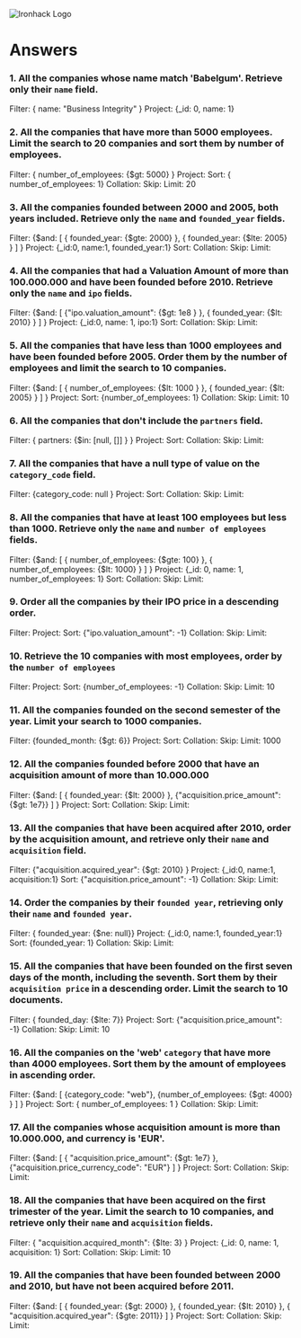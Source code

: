 ![Ironhack Logo](https://i.imgur.com/1QgrNNw.png)

# Answers

### 1. All the companies whose name match 'Babelgum'. Retrieve only their `name` field.

<!-- Your Code Goes Here -->
Filter: { name: "Business Integrity" }
Project: {_id: 0, name: 1}

### 2. All the companies that have more than 5000 employees. Limit the search to 20 companies and sort them by **number of employees**.

<!-- Your Code Goes Here -->
Filter: { number_of_employees: {$gt: 5000} }
Project:
Sort: { number_of_employees: 1}
Collation:
Skip:
Limit: 20

### 3. All the companies founded between 2000 and 2005, both years included. Retrieve only the `name` and `founded_year` fields.

<!-- Your Code Goes Here -->
Filter: {$and: [ { founded_year: {$gte: 2000} }, { founded_year: {$lte: 2005} } ] }
Project: {_id:0, name:1, founded_year:1}
Sort:
Collation:
Skip:
Limit:
### 4. All the companies that had a Valuation Amount of more than 100.000.000 and have been founded before 2010. Retrieve only the `name` and `ipo` fields.

<!-- Your Code Goes Here -->
Filter: {$and: [ {"ipo.valuation_amount": {$gt: 1e8 } }, { founded_year: {$lt: 2010} } ] }
Project: {_id:0, name: 1, ipo:1}
Sort:
Collation:
Skip:
Limit:
### 5. All the companies that have less than 1000 employees and have been founded before 2005. Order them by the number of employees and limit the search to 10 companies.

<!-- Your Code Goes Here -->
Filter: {$and: [ { number_of_employees: {$lt: 1000 } }, { founded_year: {$lt: 2005} } ] }
Project:
Sort: {number_of_employees: 1}
Collation:
Skip:
Limit: 10
### 6. All the companies that don't include the `partners` field.

<!-- Your Code Goes Here -->
Filter: { partners: {$in: [null, []] } }
Project:
Sort:
Collation:
Skip:
Limit:
### 7. All the companies that have a null type of value on the `category_code` field.

<!-- Your Code Goes Here -->
Filter: {category_code: null }
Project:
Sort:
Collation:
Skip:
Limit:
### 8. All the companies that have at least 100 employees but less than 1000. Retrieve only the `name` and `number of employees` fields.

<!-- Your Code Goes Here -->
Filter: {$and: [ { number_of_employees: {$gte: 100} }, { number_of_employees: {$lt: 1000} } ] }
Project: {_id: 0, name: 1, number_of_employees: 1}
Sort:
Collation:
Skip:
Limit:
### 9. Order all the companies by their IPO price in a descending order.

<!-- Your Code Goes Here -->
Filter:
Project:
Sort: {"ipo.valuation_amount": -1}
Collation:
Skip:
Limit:
### 10. Retrieve the 10 companies with most employees, order by the `number of employees`

<!-- Your Code Goes Here -->
Filter:
Project:
Sort: {number_of_employees: -1}
Collation:
Skip:
Limit: 10
### 11. All the companies founded on the second semester of the year. Limit your search to 1000 companies.

<!-- Your Code Goes Here -->
Filter: {founded_month: {$gt: 6}}
Project:
Sort:
Collation:
Skip:
Limit: 1000
### 12. All the companies founded before 2000 that have an acquisition amount of more than 10.000.000

<!-- Your Code Goes Here -->
Filter: {$and: [ { founded_year: {$lt: 2000} }, {"acquisition.price_amount": {$gt: 1e7}} ] }
Project:
Sort:
Collation:
Skip:
Limit:
### 13. All the companies that have been acquired after 2010, order by the acquisition amount, and retrieve only their `name` and `acquisition` field.

<!-- Your Code Goes Here -->
Filter: {"acquisition.acquired_year": {$gt: 2010} }
Project: {_id:0, name:1, acquisition:1}
Sort: {"acquisition.price_amount": -1}
Collation:
Skip:
Limit:
### 14. Order the companies by their `founded year`, retrieving only their `name` and `founded year`.

<!-- Your Code Goes Here -->
Filter: { founded_year: {$ne: null}}
Project: {_id:0, name:1, founded_year:1}
Sort: {founded_year: 1}
Collation:
Skip:
Limit:
### 15. All the companies that have been founded on the first seven days of the month, including the seventh. Sort them by their `acquisition price` in a descending order. Limit the search to 10 documents.

<!-- Your Code Goes Here -->
Filter: { founded_day: {$lte: 7}}
Project:
Sort: {"acquisition.price_amount": -1}
Collation:
Skip:
Limit: 10
### 16. All the companies on the 'web' `category` that have more than 4000 employees. Sort them by the amount of employees in ascending order.

<!-- Your Code Goes Here -->
Filter: {$and: [ {category_code: "web"}, {number_of_employees: {$gt: 4000} } ] }
Project:
Sort: { number_of_employees: 1 }
Collation:
Skip:
Limit:
### 17. All the companies whose acquisition amount is more than 10.000.000, and currency is 'EUR'.

<!-- Your Code Goes Here -->
Filter: {$and: [ { "acquisition.price_amount": {$gt: 1e7} }, {"acquisition.price_currency_code": "EUR"} ] }
Project:
Sort:
Collation:
Skip:
Limit:
### 18. All the companies that have been acquired on the first trimester of the year. Limit the search to 10 companies, and retrieve only their `name` and `acquisition` fields.

<!-- Your Code Goes Here -->
Filter: { "acquisition.acquired_month": {$lte: 3} }
Project: {_id: 0, name: 1, acquisition: 1}
Sort:
Collation:
Skip:
Limit: 10
### 19. All the companies that have been founded between 2000 and 2010, but have not been acquired before 2011.

<!-- Your Code Goes Here -->
Filter: {$and: [ { founded_year: {$gt: 2000} }, { founded_year: {$lt: 2010} }, { "acquisition.acquired_year": {$gte: 2011}} ] }
Project:
Sort:
Collation:
Skip:
Limit: